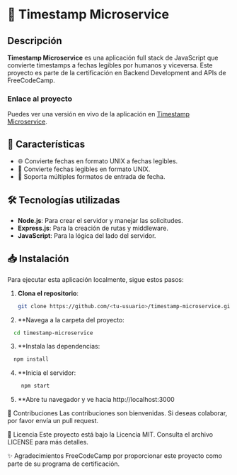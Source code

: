 # 🎉 Timestamp Microservice  

## Descripción  

**Timestamp Microservice** es una aplicación full stack de JavaScript que convierte timestamps a fechas legibles por humanos y viceversa. Este proyecto es parte de la certificación en Backend Development and APIs de FreeCodeCamp.  

### Enlace al proyecto  

Puedes ver una versión en vivo de la aplicación en [Timestamp Microservice](https://timestamp-microservice.freecodecamp.rocks).  

## 🚀 Características  

- 🌐 Convierte fechas en formato UNIX a fechas legibles.  
- 🔄 Convierte fechas legibles en formato UNIX.  
- 📅 Soporta múltiples formatos de entrada de fecha.  

## 🛠 Tecnologías utilizadas  

- **Node.js**: Para crear el servidor y manejar las solicitudes.  
- **Express.js**: Para la creación de rutas y middleware.  
- **JavaScript**: Para la lógica del lado del servidor.  

## 📥 Instalación  

Para ejecutar esta aplicación localmente, sigue estos pasos:  

1. **Clona el repositorio**:  
   ```bash  
   git clone https://github.com/<tu-usuario>/timestamp-microservice.git
    ```

2. **Navega a la carpeta del proyecto:
  ```bash
    cd timestamp-microservice
  ```

3. **Instala las dependencias:
  ```bash
    npm install
  ```

4. **Inicia el servidor:
   ```bash
    npm start
   ```

5. **Abre tu navegador y ve hacia http://localhost:3000

🤝 Contribuciones
Las contribuciones son bienvenidas. Si deseas colaborar, por favor envía un pull request.

📄 Licencia
Este proyecto está bajo la Licencia MIT. Consulta el archivo LICENSE para más detalles.

✨ Agradecimientos
FreeCodeCamp por proporcionar este proyecto como parte de su programa de certificación.

   
